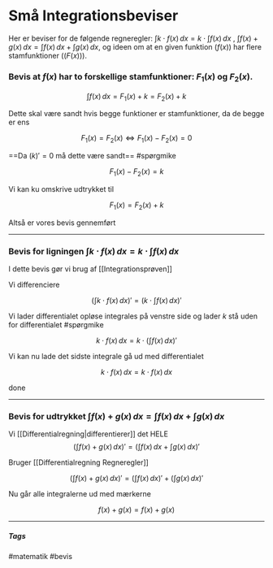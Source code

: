 # Små Integrationsbeviser              
Her er beviser for de følgende regneregler: $\int k \cdot f(x)\, dx = k \cdot \int f(x)\, dx$ , $\int f(x)+g(x)\,dx = \int f(x)\,dx + \int g(x)\,dx$, og ideen om at en given funktion ($f(x)$) har flere stamfunktioner (($F(x)$)).


### Bevis at $f(x)$ har to forskellige stamfunktioner: $F_1(x)$ og $F_2(x)$.

$$\int f(x)\,dx = F_1(x) + k = F_2(x) + k$$

Dette skal være sandt hvis begge funktioner er stamfunktioner, da de begge er ens

$$F_1(x) = F_2(x) \Longleftrightarrow F_1(x) - F_2(x) = 0$$


==Da $(k)' = 0$ må dette være sandt== #spørgmike


$$F_1(x) - F_2(x) = k$$


Vi kan ku omskrive udtrykket til

$$F_1(x) = F_2(x) + k$$


Altså er vores bevis gennemført
 
---

### Bevis for ligningen $\int k \cdot f(x)\, dx = k \cdot \int f(x)\, dx$

I dette bevis gør vi brug af [[Integrationsprøven]]

Vi differenciere

$$(\int k \cdot f(x)\, dx)' = (k \cdot\int f(x)\, dx)'$$

Vi lader differentialet opløse integrales på venstre side og lader $k$ stå uden for differentialet #spørgmike 

$$k \cdot f(x)\, dx = k \cdot (\int f(x)\, dx)'$$

Vi kan nu lade det sidste integrale gå ud med differentialet

$$k \cdot f(x)\, dx = k \cdot f(x)\, dx$$

done

---

### Bevis for udtrykket $\int f(x)+g(x)\,dx = \int f(x)\,dx + \int g(x)\,dx$

Vi [[Differentialregning|differentierer]] det HELE
$$(\int f(x)+g(x)\,dx)' = (\int f(x)\,dx + \int g(x)\,dx)'$$

Bruger [[Differentialregning Regneregler]]

$$(\int f(x)+g(x)\,dx)' = (\int f(x)\,dx)' + (\int g(x)\,dx)'$$

Nu går alle integralerne ud med mærkerne

$$f(x)+g(x) = f(x) + g(x)$$








---
##### Tags
#matematik 
#bevis